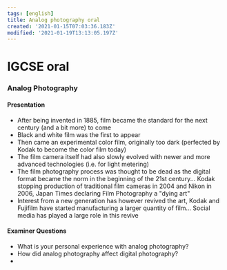 ```yaml
---
tags: [english]
title: Analog photography oral
created: '2021-01-15T07:03:36.183Z'
modified: '2021-01-19T13:13:05.197Z'
---
```


# IGCSE oral

### Analog Photography

#### Presentation

* After being invented in 1885, film became the standard for the next century (and a bit more) to come
* Black and white film was the first to appear
* Then came an experimental color film, originally too dark (perfected by Kodak to become the color film today)
* The film camera itself had also slowly evolved with newer and more advanced technologies (i.e. for light metering) 
* The film photography process was thought to be dead as the digital format became the norm in the beginning of the 21st century... Kodak stopping production of traditional film cameras in 2004 and Nikon in 2006, Japan Times declaring Film Photography a "dying art"
* Interest from a new generation has however revived the art, Kodak and Fujifilm have started manufacturing a larger quantity of film... Social media has played a large role in this revive


#### Examiner Questions

* What is your personal experience with analog photography? 
* How did analog photography affect digital photography? 
* 
